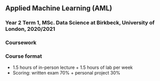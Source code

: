 ## Applied Machine Learning (AML)
### Year 2 Term 1, MSc. Data Science at Birkbeck, University of London, 2020/2021
### Coursework

### Course format
* 1.5 hours of in-person lecture + 1.5 hours of lab per week
* Scoring: written exam 70% + personal project 30%
